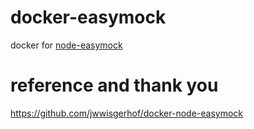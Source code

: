# docker-easymock

docker for [node-easymock](https://github.com/CyberAgent/node-easymock)


# reference and thank you
https://github.com/jwwisgerhof/docker-node-easymock
